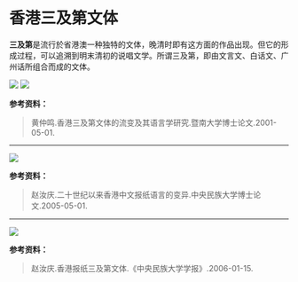 # 香港三及第文体

**三及第**是流行於省港澳一种独特的文体，晚清时即有这方面的作品出现。但它的形成过程，可以追溯到明末清初的说唱文学。所谓三及第，即由文言文、白话文、广州话所组合而成的文体。

<!--
![](https://wx4.sinaimg.cn/large/69144085ly1g8e8spow1uj20ki0vw0vn.jpg)
![](https://wx3.sinaimg.cn/large/69144085ly1g8e8std7m3j20lw0yo0zg.jpg)
![](https://s2.ax1x.com/2019/10/29/KgzB8J.jpg)
![](https://s2.ax1x.com/2019/10/29/KgzD29.jpg)
-->

![](https://cdn.jsdelivr.net/gh/leimaau/CDN@latest/data-store/historyData/saamkapdai.jpg)
![](https://cdn.jsdelivr.net/gh/leimaau/CDN@latest/data-store/historyData/saamkapdai2.jpg)

**参考资料：**

> 黄仲鸣.香港三及第文体的流变及其语言学研究.暨南大学博士论文.2001-05-01.

----------

<!--
![](https://wx1.sinaimg.cn/large/69144085ly1g8e8swyzzvj20me0y4qcv.jpg)
![](https://s2.ax1x.com/2019/10/29/Kgz6Dx.jpg)
-->

![](https://cdn.jsdelivr.net/gh/leimaau/CDN@latest/data-store/historyData/saamkapdai3.jpg)

**参考资料：**

> 赵汝庆.二十世纪以来香港中文报纸语言的变异.中央民族大学博士论文.2005-05-01.

----------

<!--
![](https://wx2.sinaimg.cn/large/69144085ly1g8e8sm7tmyj20pe12caqx.jpg)
![](https://s2.ax1x.com/2019/10/29/KgzrvR.jpg)
-->

![](https://cdn.jsdelivr.net/gh/leimaau/CDN@latest/data-store/historyData/saamkapdai4.jpg)

**参考资料：**

> 赵汝庆.香港报纸三及第文体.《中央民族大学学报》.2006-01-15.
